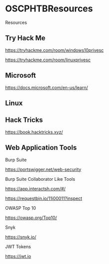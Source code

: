 # OSCPHTBResources
Resources


## Try Hack Me
https://tryhackme.com/room/windows10privesc

https://tryhackme.com/room/linuxprivesc
## Microsoft
https://docs.microsoft.com/en-us/learn/
## Linux 

## Hack Tricks
https://book.hacktricks.xyz/

## Web Application Tools

Burp Suite 

https://portswigger.net/web-security

Burp Suite Collaborator Like Tools

https://app.interactsh.com/#/

https://requestbin.io/11i00011?inspect

OWASP Top 10

https://owasp.org/Top10/

Snyk

https://snyk.io/

JWT Tokens

https://jwt.io

